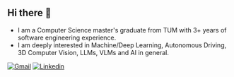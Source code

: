 ## Hi there 👋
- I am a Computer Science master's graduate from TUM with 3+ years of software engineering experience.
- I am deeply interested in Machine/Deep Learning, Autonomous Driving, 3D Computer Vision, LLMs, VLMs and AI in general.

[![Gmail](https://img.shields.io/badge/Gmail-D14836?style=for-the-badge&logo=gmail&logoColor=white)](mailto:baranekinozdemir@gmail.com)
[![Linkedin](https://img.shields.io/badge/LinkedIn-0077B5?style=for-the-badge&logo=linkedin&logoColor=white)](https://www.linkedin.com/in/baran-ekin-ozdemir/)

<!--
**BaranEkin/BaranEkin** is a ✨ _special_ ✨ repository because its `README.md` (this file) appears on your GitHub profile.

Here are some ideas to get you started:

- 🔭 I’m currently working on ...
- 🌱 I’m currently learning ...
- 👯 I’m looking to collaborate on ...
- 🤔 I’m looking for help with ...
- 💬 Ask me about ...
- 📫 How to reach me: ...
- 😄 Pronouns: ...
- ⚡ Fun fact: ...
-->
